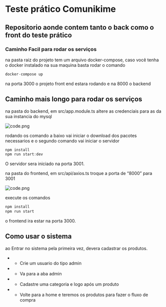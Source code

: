 # Teste prático Comunikime

## Repositorio aonde contem tanto o back como o front do teste prático

### Caminho Facil para rodar os serviços

na pasta raiz do projeto tem um arquivo docker-compose, caso você tenha o docker instalado na sua maquina basta rodar o comando

```jsx
docker-compose up
```

na porta 3000 o projeto front end estara rodando e na 8000 o backend

## Caminho mais longo para rodar os serviços

na pasta do backend, em src/app.module.ts altere as credenciais para as da sua instancia do mysql

![code.png](Teste%20pra%CC%81tico%20Comunikime%20f3df710cef9a4871a0995cb1564cea2b/code.png)

rodando os comando a baixo vai iniciar o download dos pacotes necessarios e o segundo comando vai iniciar o servidor

```jsx
npm install
npm run start:dev
```

O servidor sera iniciado na porta 3001.

na pasta do frontend, em src/api/axios.ts troque a porta de “8000” para 3001

![code.png](Teste%20pra%CC%81tico%20Comunikime%20f3df710cef9a4871a0995cb1564cea2b/code%201.png)

execute os comandos 

```jsx
npm install
npm run start
```

o frontend ira estar na porta 3000.

## Como usar o sistema

ao Entrar no sistema pela primeira vez, devera cadastrar os produtos. 

- - Crie um usuario do tipo admin
- - Va para a aba admin
- - Cadastre uma categoria e logo após um produto
- - Volte para a home e teremos os produtos para fazer o fluxo de compra